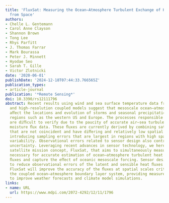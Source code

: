 ```yaml
---
title: 'FluxSat: Measuring the Ocean–Atmosphere Turbulent Exchange of Heat and Moisture
  from Space'
authors:
- Chelle L. Gentemann
- Carol Anne Clayson
- Shannon Brown
- Tong Lee
- Rhys Parfitt
- J. Thomas Farrar
- Mark Bourassa
- Peter J. Minnett
- Hyodae Seo
- Sarah T. Gille
- Victor Zlotnicki
date: '2020-06-01'
publishDate: '2024-12-18T07:44:33.766565Z'
publication_types:
- article-journal
publication: '*Remote Sensing*'
doi: 10.3390/rs12111796
abstract: Recent results using wind and sea surface temperature data from satellites
  and high-resolution coupled models suggest that mesoscale ocean–atmosphere interactions
  aﬀect the locations and evolution of storms and seasonal precipitation over continental
  regions such as the western US and Europe. The processes responsible for this coupling
  are diﬃcult to verify due to the paucity of accurate air–sea turbulent heat and
  moisture ﬂux data. These ﬂuxes are currently derived by combining satellite measurements
  that are not coincident and have diﬀering and relatively low spatial resolutions,
  introducing sampling errors that are largest in regions with high spatial and temporal
  variability. Observational errors related to sensor design also contribute to increased
  uncertainty. Leveraging recent advances in sensor technology, we here describe a
  satellite mission concept, FluxSat, that aims to simultaneously measure all variables
  necessary for accurate estimation of ocean–atmosphere turbulent heat and moisture
  ﬂuxes and capture the eﬀect of oceanic mesoscale forcing. Sensor design is expected
  to reduce observational errors of the latent and sensible heat ﬂuxes by almost 50%.
  FluxSat will improve the accuracy of the ﬂuxes at spatial scales critical to understanding
  the coupled ocean–atmosphere boundary layer system, providing measurements needed
  to improve weather forecasts and climate model simulations.
links:
- name: URL
  url: https://www.mdpi.com/2072-4292/12/11/1796
---
```

